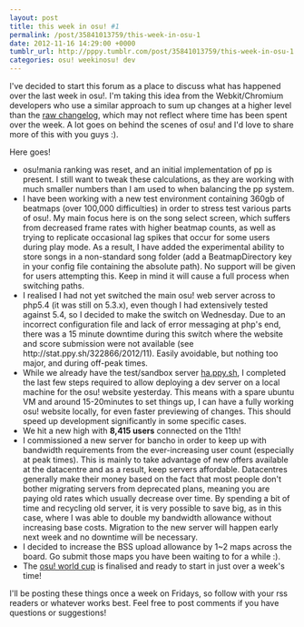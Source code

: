 ```yaml
---
layout: post
title: this week in osu! #1
permalink: /post/35841013759/this-week-in-osu-1
date: 2012-11-16 14:29:00 +0000
tumblr_url: http://pppy.tumblr.com/post/35841013759/this-week-in-osu-1
categories: osu! weekinosu! dev
---
```

<p>I've decided to start this forum as a place to discuss what has happened over the last week in osu!. I'm taking this idea from the Webkit/Chromium developers who use a similar approach to sum up changes at a higher level than the <a href="http://osu.ppy.sh/p/changelog">raw changelog</a>, which may not reflect where time has been spent over the week. A lot goes on behind the scenes of osu! and I'd love to share more of this with you guys :).</p>&#13;
<p>Here goes!</p>&#13;
<ul><li><span>osu!mania ranking was reset, and an initial implementation of pp is present. I still want to tweak these calculations, as they are working with much smaller numbers than I am used to when balancing the pp system.</span></li>&#13;
<li><span>I have been working with a new test environment containing 360gb of beatmaps (over 100,000 difficulties) in order to stress test various parts of osu!. My main focus here is on the song select screen, which suffers from decreased frame rates with higher beatmap counts, as well as trying to replicate occasional lag spikes that occur for some users during play mode. As a result, I have added the experimental ability to store songs in a non-standard song folder (add a BeatmapDirectory key in your config file containing the absolute path). No support will be given for users attempting this. Keep in mind it will cause a full process when switching paths.</span></li>&#13;
<li><span>I realised I had not yet switched the main osu! web server across to php5.4 (it was still on 5.3.x), even though I had extensively tested against 5.4, so I decided to make the switch on Wednesday. Due to an incorrect configuration file and lack of error messaging at php's end, there was a 15 minute downtime during this switch where the website and score submission were not available (see http://stat.ppy.sh/322866/2012/11). Easily avoidable, but nothing too major, and during off-peak times.</span></li>&#13;
<li>While we already have the test/sandbox server <a href="ha.ppy.sh">ha.ppy.sh</a>, I completed the last few steps required to allow deploying a dev server on a local machine for the osu! website yesterday. This means with a spare ubuntu VM and around 15-20minutes to set things up, I can have a fully working osu! website locally, for even faster previewing of changes. This should speed up development significantly in some specific cases.</li>&#13;
<li><span>We hit a new high with <strong>8,415 users</strong> connected on the 11th!</span></li>&#13;
<li><span>I commissioned a new server for bancho in order to keep up with bandwidth requirements from the ever-increasing user count (especially at peak times). This is mainly to take advantage of new offers available at the datacentre and as a result, keep servers affordable. Datacentres generally make their money based on the fact that most people don't bother migrating servers from deprecated plans, meaning you are paying old rates which usually decrease over time. By spending a bit of time and recycling old server, it is very possible to save big, as in this case, where I was able to double my bandwidth allowance without increasing base costs. Migration to the new server will happen early next week and no downtime will be necessary.</span></li>&#13;
<li><span>I decided to increase the BSS upload allowance by 1~2 maps across the board. Go submit those maps you have been waiting to for a while :).</span></li>&#13;
<li><span>The <a href="http://osu.ppy.sh/forum/t/102985" target="_blank">osu! world cup</a> is finalised and ready to start in just over a week's time!</span></li>&#13;
</ul><div>I'll be posting these things once a week on Fridays, so follow with your rss readers or whatever works best. Feel free to post comments if you have questions or suggestions!</div> 